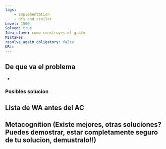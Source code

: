 ```yaml
---
tags:
    - implementation
    - dfs and similar
Level: 1500
Solved: true 
Idea_clave: como construyes el grafo
MIstakes: 
resolve_again_obligatory: false
URL: 
---
```


## De que va el problema

- 

### Posibles solucion


## Lista de WA antes del AC

## Metacognition (Existe mejores, otras soluciones? Puedes demostrar, estar completamente seguro de tu solucion, demustralo!!)

